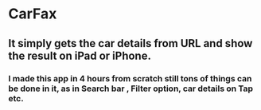 # CarFax

## It simply gets the car details from URL and show the result on iPad or iPhone.
### I made this app in 4 hours from scratch still tons of things can be done in it, as in Search bar , Filter option, car details on Tap etc.

